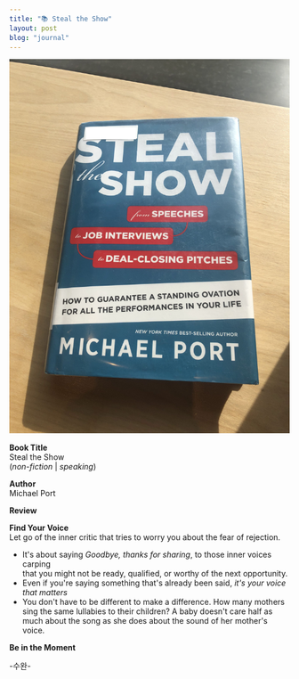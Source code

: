 ```yaml
---
title: "📚 Steal the Show"
layout: post
blog: "journal"
---
```


![show](/assets/show.jpg)

**Book Title**   
Steal the Show      
(_non-fiction_ | _speaking_)

**Author**   
Michael Port     

**Review**   

**Find Your Voice**   
Let go of the inner critic that tries to worry you about the fear of rejection.   
- It's about saying _Goodbye, thanks for sharing_, to those inner voices carping    
that you might not be ready, qualified, or worthy of the next opportunity.
- Even if you're saying something that's already been said, _it's your voice that matters_
- You don't have to be different to make a difference.
How many mothers sing the same lullabies to their children?
A baby doesn't care half as much about the song as she does about the sound of her mother's voice.

**Be in the Moment**



-수완-





